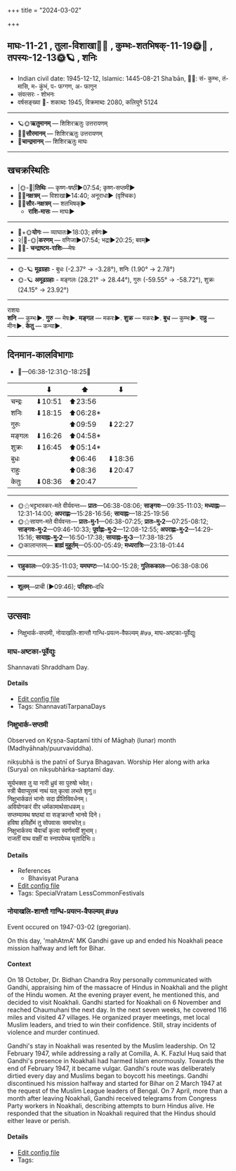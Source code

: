 +++
title = "2024-03-02"

+++
## माघः-11-21  ,  तुला-विशाखा🌛🌌  ,  कुम्भः-शतभिषक्-11-19🌞🌌  ,  तपस्यः-12-13🌞🪐  ,  शनिः
- Indian civil date: 1945-12-12, Islamic: 1445-08-21 Shaʿbān, 🌌🌞: सं- कुम्भः, तं- मासि, म- कुंभं, प- फग्गण, अ- फागुन
- संवत्सरः - शोभनः
- वर्षसङ्ख्या 🌛- शकाब्दः 1945, विक्रमाब्दः 2080, कलियुगे 5124
___________________
- 🪐🌞**ऋतुमानम्** — शिशिरऋतुः उत्तरायणम्
- 🌌🌞**सौरमानम्** — शिशिरऋतुः उत्तरायणम्
- 🌛**चान्द्रमानम्** — शिशिरऋतुः माघः
___________________


## खचक्रस्थितिः
- |🌞-🌛|**तिथिः** — कृष्ण-षष्ठी►07:54; कृष्ण-सप्तमी►  
- 🌌🌛**नक्षत्रम्** — विशाखा►14:40; अनूराधा► (वृश्चिकः)  
- 🌌🌞**सौर-नक्षत्रम्** — शतभिषक्►  
  - **राशि-मासः** — माघः► 
___________________
- 🌛+🌞**योगः** — व्याघातः►18:03; हर्षणः►  
- २|🌛-🌞|**करणम्** — वणिजा►07:54; भद्रा►20:25; बवम्►  
- 🌌🌛- **चन्द्राष्टम-राशिः**—मेषः  
___________________
- 🌞-🪐 **मूढग्रहाः** - बुधः (-2.37° → -3.28°), शनिः (1.90° → 2.78°)
- 🌞-🪐 **अमूढग्रहाः** - मङ्गलः (28.21° → 28.44°), गुरुः (-59.55° → -58.72°), शुक्रः (24.15° → 23.92°)
___________________
राशयः  
**शनि** — कुम्भः►. **गुरु** — मेषः►. **मङ्गल** — मकरः►. **शुक्र** — मकरः►. **बुध** — कुम्भः►. **राहु** — मीनः►. **केतु** — कन्या►. 
___________________


## दिनमान-कालविभागाः
- 🌅—06:38-12:31🌞-18:25🌇  

|      |⬇     |⬆     |⬇     |
|------|-----|-----|------|
|चन्द्रः|⬇10:51 |⬆23:56 |     |
|शनिः   |⬇18:15 |⬆06:28*|     |
|गुरुः  |     |⬆09:59 |⬇22:27 |
|मङ्गलः |⬇16:26 |⬆04:58*|     |
|शुक्रः |⬇16:45 |⬆05:14*|     |
|बुधः   |     |⬆06:46 |⬇18:36 |
|राहुः  |     |⬆08:36 |⬇20:47 |
|केतुः  |⬇08:36 |⬆20:47 |     |
___________________
- 🌞⚝भट्टभास्कर-मते वीर्यवन्तः— **प्रातः**—06:38-08:06; **साङ्गवः**—09:35-11:03; **मध्याह्नः**—12:31-14:00; **अपराह्णः**—15:28-16:56; **सायाह्नः**—18:25-19:56  
- 🌞⚝सायण-मते वीर्यवन्तः— **प्रातः-मु॰1**—06:38-07:25; **प्रातः-मु॰2**—07:25-08:12; **साङ्गवः-मु॰2**—09:46-10:33; **पूर्वाह्णः-मु॰2**—12:08-12:55; **अपराह्णः-मु॰2**—14:29-15:16; **सायाह्नः-मु॰2**—16:50-17:38; **सायाह्नः-मु॰3**—17:38-18:25  
- 🌞कालान्तरम्— **ब्राह्मं मुहूर्तम्**—05:00-05:49; **मध्यरात्रिः**—23:18-01:44  
___________________
- **राहुकालः**—09:35-11:03; **यमघण्टः**—14:00-15:28; **गुलिककालः**—06:38-08:06  
___________________
- **शूलम्**—प्राची (►09:46); **परिहारः**–दधि  
___________________

## उत्सवाः
- निक्षुभार्क-सप्तमी, नोयाखलि-शान्तौ गान्धि-प्रयत्न-वैफल्यम् #७७, माघ-अष्टका-पूर्वेद्युः
### माघ-अष्टका-पूर्वेद्युः



Shannavati Shraddham Day.

#### Details
- [Edit config file](https://github.com/jyotisham/adyatithi/blob/master/devatA/pitR/relative_event/mAgha-aSTakA-zrAddham/offset__-1/mAgha-aSTakA-pUrvEdyuH.toml)
- Tags: ShannavatiTarpanaDays


### निक्षुभार्क-सप्तमी

Observed on Kr̥ṣṇa-Saptamī tithi of Māghaḥ (lunar) month (Madhyāhnaḥ/puurvaviddha). 

nikṣubhā is the patnī of Surya Bhagavan. Worship Her along with arka (Surya) on nikṣubhārka-saptamī day.

सूर्यभक्ता तु या नारी ध्रुवं सा पुरुषो भवेत्।  
स्त्री चैवाप्युत्तमं नाथं यत् कृत्वा लभते शृणु॥  
निक्षुभार्कव्रतं भानोः सदा प्रीतिविवर्धनम्।  
अवियोगकरं वीर धर्मकामार्थसाधकम्॥  
सप्तम्यामथ षष्ठ्यां वा सङ्क्रान्तौ भानवे दिने।  
हविषा हविर्होमं तु सोपवासः समाचरेत्॥  
निक्षुभार्कस्य चैवार्चां कृत्वा स्वर्णमयीं शुभाम्।   
राजतीं वाथ वाक्षीं वा स्नापयेच्च घृतादिभिः॥



#### Details
- References
  - Bhavisyat Purana
- [Edit config file](https://github.com/jyotisham/adyatithi/blob/master/general/lunar_month/tithi/11/22/nikSubhArka-saptamI.toml)
- Tags: SpecialVratam LessCommonFestivals


### नोयाखलि-शान्तौ गान्धि-प्रयत्न-वैफल्यम् #७७

Event occured on 1947-03-02 (gregorian). 

On this day, 'mahAtmA' MK Gandhi gave up and ended his Noakhali peace mission halfway and left for Bihar.

#### Context
On 18 October, Dr. Bidhan Chandra Roy personally communicated with Gandhi, appraising him of the massacre of Hindus in Noakhali and the plight of the Hindu women. At the evening prayer event, he mentioned this, and decided to visit Noakhali. Gandhi started for Noakhali on 6 November and reached Chaumuhani the next day.  In the next seven weeks, he covered 116 miles and visited 47 villages. He organized prayer meetings, met local Muslim leaders, and tried to win their confidence. Still, stray incidents of violence and murder continued.

Gandhi's stay in Noakhali was resented by the Muslim leadership. On 12 February 1947, while addressing a rally at Comilla, A. K. Fazlul Huq said that Gandhi's presence in Noakhali had harmed Islam enormously. Towards the end of February 1947, it became vulgar. Gandhi's route was deliberately dirtied every day and Muslims began to boycott his meetings. Gandhi discontinued his mission halfway and started for Bihar on 2 March 1947 at the request of the Muslim League leaders of Bengal. On 7 April, more than a month after leaving Noakhali, Gandhi received telegrams from Congress Party workers in Noakhali, describing attempts to burn Hindus alive. He responded that the situation in Noakhali required that the Hindus should either leave or perish.

#### Details
- [Edit config file](https://github.com/jyotisham/adyatithi/blob/master/mahApuruSha/xatra-later/gregorian/day/03/02/noya-khali-shAntu_gAndhi-prayatna-vaiphalyam.toml)
- Tags: 


